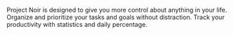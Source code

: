 Project Noir is designed to give you more control about anything in your life. 
Organize and prioritize your tasks and goals without distraction. Track your productivity with statistics and daily percentage.


